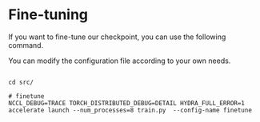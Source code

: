 # Fine-tuning

If you want to fine-tune our checkpoint, you can use the following command.

You can modify the configuration file according to your own needs.

```

cd src/

# finetune 
NCCL_DEBUG=TRACE TORCH_DISTRIBUTED_DEBUG=DETAIL HYDRA_FULL_ERROR=1 accelerate launch --num_processes=8 train.py  --config-name finetune

```
